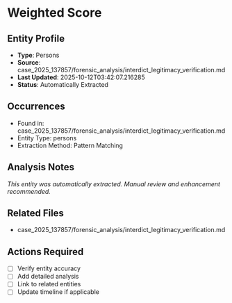 # Weighted Score

## Entity Profile
- **Type**: Persons
- **Source**: case_2025_137857/forensic_analysis/interdict_legitimacy_verification.md
- **Last Updated**: 2025-10-12T03:42:07.216285
- **Status**: Automatically Extracted

## Occurrences
- Found in: case_2025_137857/forensic_analysis/interdict_legitimacy_verification.md
- Entity Type: persons
- Extraction Method: Pattern Matching

## Analysis Notes
*This entity was automatically extracted. Manual review and enhancement recommended.*

## Related Files
- case_2025_137857/forensic_analysis/interdict_legitimacy_verification.md

## Actions Required
- [ ] Verify entity accuracy
- [ ] Add detailed analysis
- [ ] Link to related entities
- [ ] Update timeline if applicable
